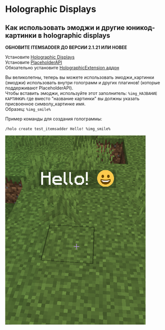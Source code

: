 # Holographic Displays

## Как использовать эмоджи и другие юникод-картинки в holographic displays

**ОБНОВИТЕ ITEMSADDER ДО ВЕРСИИ 2.1.21 ИЛИ НОВЕЕ**

Установите [Holographic Displays](https://dev.bukkit.org/projects/holographic-displays)  
Установите [PlaceholderAPI](https://www.spigotmc.org/resources/placeholderapi.6245/)  
Обязательно установите [HolographicExtension аддон](https://www.spigotmc.org/resources/holographicextension.18461/)  


Вы великолепны, теперь вы можете использовать эмоджи\_картинки \(эмоджи\) использовать внутри голограмм и других плагинов! \(которые поддерживают PlaceholderAPI\).  
Чтобы вставить эмоджи, используйте этот заполнитель: `%img_НАЗВАНИЕ КАРТИНКИ%` где вместо "название картинки" вы должны указать присвоенное символу\_картинке имя.  
Образец: `%img_smile%`

Пример команды для создания голограммы:

`/holo create test_itemsadder Hello! %img_smile%`

![](../../.gitbook/assets/image%20%2820%29.png)

